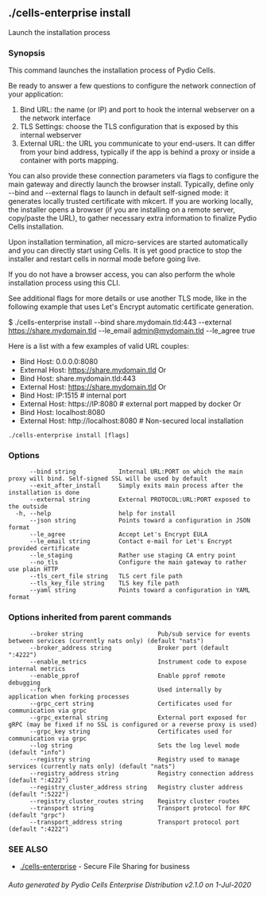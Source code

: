 ## ./cells-enterprise install

Launch the installation process

### Synopsis


 This command launches the installation process of Pydio Cells.

 Be ready to answer a few questions to configure the network connection of your application:
   1. Bind URL: the name (or IP) and port to hook the internal webserver on a the network interface 
   2. TLS Settings: choose the TLS configuration that is exposed by this internal webserver
   3. External URL: the URL you communicate to your end-users. It can differ from your bind address, 
      typically if the app is behind a proxy or inside a container with ports mapping.

 You can also provide these connection parameters via flags to configure the main gateway 
 and directly launch the browser install.
 Typically, define only --bind and --external flags to launch in default self-signed mode: 
 it generates locally trusted certificate with mkcert.
 If you are working locally, the installer opens a browser (if you are installing on a remote server, copy/paste the URL),
 to gather necessary extra information to finalize Pydio Cells installation. 

 Upon installation termination, all micro-services are started automatically and you can directly start using Cells. 
 It is yet good practice to stop the installer and restart cells in normal mode before going live.

 If you do not have a browser access, you can also perform the whole installation process using this CLI.

 See additional flags for more details or use another TLS mode, like in the following example that uses Let's Encrypt automatic certificate generation.

 $ ./cells-enterprise install --bind share.mydomain.tld:443 --external https://share.mydomain.tld --le_email admin@mydomain.tld --le_agree true

 Here is a list with a few examples of valid URL couples:
 
 - Bind Host: 0.0.0.0:8080
 - External Host: https://share.mydomain.tld
 Or
 - Bind Host: share.mydomain.tld:443
 - External Host: https://share.mydomain.tld
 Or
 - Bind Host: IP:1515               # internal port
 - External Host: https://IP:8080   # external port mapped by docker
 Or
 - Bind Host: localhost:8080
 - External Host: http://localhost:8080  # Non-secured local installation

 

```
./cells-enterprise install [flags]
```

### Options

```
      --bind string            Internal URL:PORT on which the main proxy will bind. Self-signed SSL will be used by default
      --exit_after_install     Simply exits main process after the installation is done
      --external string        External PROTOCOL:URL:PORT exposed to the outside
  -h, --help                   help for install
      --json string            Points toward a configuration in JSON format
      --le_agree               Accept Let's Encrypt EULA
      --le_email string        Contact e-mail for Let's Encrypt provided certificate
      --le_staging             Rather use staging CA entry point
      --no_tls                 Configure the main gateway to rather use plain HTTP
      --tls_cert_file string   TLS cert file path
      --tls_key_file string    TLS key file path
      --yaml string            Points toward a configuration in YAML format
```

### Options inherited from parent commands

```
      --broker string                     Pub/sub service for events between services (currently nats only) (default "nats")
      --broker_address string             Broker port (default ":4222")
      --enable_metrics                    Instrument code to expose internal metrics
      --enable_pprof                      Enable pprof remote debugging
      --fork                              Used internally by application when forking processes
      --grpc_cert string                  Certificates used for communication via grpc
      --grpc_external string              External port exposed for gRPC (may be fixed if no SSL is configured or a reverse proxy is used)
      --grpc_key string                   Certificates used for communication via grpc
      --log string                        Sets the log level mode (default "info")
      --registry string                   Registry used to manage services (currently nats only) (default "nats")
      --registry_address string           Registry connection address (default ":4222")
      --registry_cluster_address string   Registry cluster address (default ":5222")
      --registry_cluster_routes string    Registry cluster routes
      --transport string                  Transport protocol for RPC (default "grpc")
      --transport_address string          Transport protocol port (default ":4222")
```

### SEE ALSO

* [./cells-enterprise](./cells-enterprise)	 - Secure File Sharing for business

###### Auto generated by Pydio Cells Enterprise Distribution v2.1.0 on 1-Jul-2020
